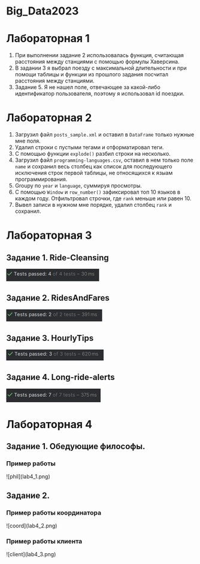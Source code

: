# Big_Data2023

# Лабораторная 1

1. При выполнении задание 2 использовалась функция, считающая расстояния между станциями с помощью формулы Хаверсина.
2. В задании 3 я выбрал поезду с максимальной длительности и при помощи таблицы и функции из прошлого задания посчитал расстояния между станциями.
3. Задание 5. Я не нашел поле, отвечающее за какой-либо идентификатор пользователя, поэтому я использовал id поездки.

# Лабораторная 2

1. Загрузил файл ```posts_sample.xml``` и оставил в ```DataFrame``` только нужные мне поля.
2. Удалил строки с пустыми тегами и отформатировал теги.
3. С помощью функции ```explode()``` разбил строки на несколько.
4. Загрузил файл ```programming-languages.csv```, оставил в нем только поле ```name``` и сохранил весь столбец как список для последующего исключения строк первой таблицы, не относящихся к языам программирования.
5. Groupy по ```year``` и ```language```, суммируя просмотры.
6. С помощью ```Window``` и ```row_number()``` зафиксировал топ 10 языков в каждом году. Отфильтровал строчки, где ```rank``` меньше или равен 10.
7. Вывел записи в нужном мне порядке, удалил столбец ```rank``` и сохранил.

# Лабораторная 3

<h2>Задание 1. Ride-Cleansing</h2>

![Task1](1.png)

<h2>Задание 2. RidesAndFares</h2>

![Task2](2.png)

<h2>Задание 3. HourlyTips</h2>

![Task3](3.png)

<h2>Задание 4. Long-ride-alerts</h2>

![Task4](4.png)

# Лабораторная 4
<h2>Задание 1. Обедующие философы.</h2>
<h3>Пример работы</h3>
![phil](lab4_1.png)

<h2>Задание 2.</h2>
<h3>Пример работы координатора</h3>
![coord](lab4_2.png)

<h3>Пример работы клиента</h3>
![client](lab4_3.png)
